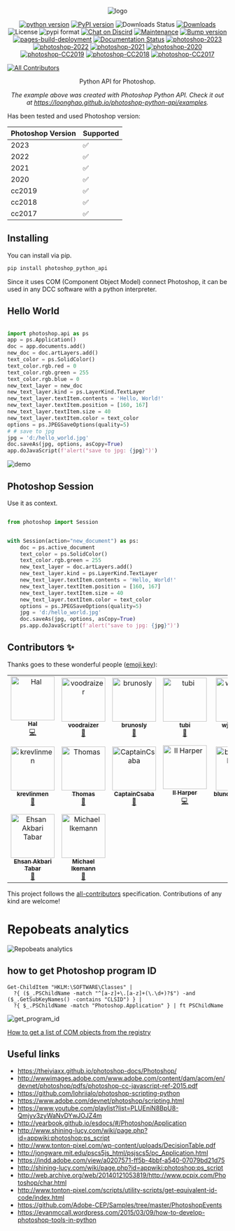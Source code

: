 <p align="center">
<img src="https://i.imgur.com/cjp1RH6.png" alt="logo">
</p>

<p align="center">
<a href="https://img.shields.io/pypi/pyversions/photoshop-python-api">
<img src="https://img.shields.io/pypi/pyversions/photoshop-python-api" alt="python version"></a>
<a href="https://badge.fury.io/py/photoshop-python-api">
<img src="https://img.shields.io/pypi/v/photoshop-python-api?color=green" alt="PyPI version"></a>
<img src="https://img.shields.io/pypi/dw/photoshop-python-api" alt="Downloads Status">
<a href="https://pepy.tech/badge/photoshop-python-api">
<img src="https://pepy.tech/badge/photoshop-python-api" alt="Downloads"></a>
<img src="https://img.shields.io/pypi/l/photoshop-python-api" alt="License">
<img src="https://img.shields.io/pypi/format/photoshop-python-api" alt="pypi format">
<a href="https://discord.gg/AnxSa6n">
<img src="https://img.shields.io/discord/724615671400628314" alt="Chat on Discird"></a>
<a href="https://github.com/loonghao/photoshop-python-api/graphs/commit-activity">
<img src="https://img.shields.io/badge/Maintained%3F-yes-green.svg" alt="Maintenance"></a>
<a href="https://github.com/loonghao/photoshop-python-api/actions/workflows/bumpversion.yml">
<img src="https://github.com/loonghao/photoshop-python-api/actions/workflows/bumpversion.yml/badge.svg" alt="Bump version"></a>
<a href="https://github.com/loonghao/photoshop-python-api/actions/workflows/pages/pages-build-deployment">
<img src="https://github.com/loonghao/photoshop-python-api/actions/workflows/pages/pages-build-deployment/badge.svg" alt="pages-build-deployment"></a>
<a href="https://github.com/loonghao/photoshop-python-api/actions/workflows/publish_docs.yml">
<img src="https://github.com/loonghao/photoshop-python-api/actions/workflows/publish_docs.yml/badge.svg" alt="Documentation Status"></a>
<a href="https://img.shields.io/badge/photoshop-2023-green">
<img src="https://img.shields.io/badge/photoshop-2023-green" alt="photoshop-2023"></a>
<a href="https://img.shields.io/badge/photoshop-2022-green">
<img src="https://img.shields.io/badge/photoshop-2022-green" alt="photoshop-2022"></a>
<a href="https://img.shields.io/badge/photoshop-2021-green">
<img src="https://img.shields.io/badge/photoshop-2021-green" alt="photoshop-2021"></a>
<a href="https://img.shields.io/badge/photoshop-2020-green">
<img src="https://img.shields.io/badge/photoshop-2020-green" alt="photoshop-2020"></a>
<a href="https://img.shields.io/badge/photoshop-CC2019-green">
<img src="https://img.shields.io/badge/photoshop-CC2019-green" alt="photoshop-CC2019"></a>
<a href="https://img.shields.io/badge/photoshop-CC2018-green">
<img src="https://img.shields.io/badge/photoshop-CC2018-green" alt="photoshop-CC2018"></a>
<a href="https://img.shields.io/badge/photoshop-CC2017-green">
<img src="https://img.shields.io/badge/photoshop-CC2017-green" alt="photoshop-CC2017"></a>

<!-- ALL-CONTRIBUTORS-BADGE:START - Do not remove or modify this section -->
[![All Contributors](https://img.shields.io/badge/all_contributors-16-orange.svg?style=flat-square)](#contributors-)
<!-- ALL-CONTRIBUTORS-BADGE:END --> 
</p>

<p align="center">Python API for Photoshop.</p>

<p align="center"><em>The example above was created with Photoshop Python API. Check it out at <a href="https://loonghao.github.io/photoshop-python-api/examples">https://loonghao.github.io/photoshop-python-api/examples</a>.</em></p>

Has been tested and used Photoshop version:

| Photoshop Version | Supported          |
| ----------------- | ------------------ |
| 2023              |       ✅           |
| 2022              |       ✅           |
| 2021              |       ✅           |
| 2020              |       ✅           |
| cc2019            |       ✅           |
| cc2018            |       ✅           |
| cc2017            |       ✅           |


Installing
----------
You can install via pip.

```cmd
pip install photoshop_python_api
```


Since it uses COM (Component Object Model) connect Photoshop, it can be used 
in any DCC software with a python interpreter.


Hello World
-----------

```python

import photoshop.api as ps
app = ps.Application()
doc = app.documents.add()
new_doc = doc.artLayers.add()
text_color = ps.SolidColor()
text_color.rgb.red = 0
text_color.rgb.green = 255
text_color.rgb.blue = 0
new_text_layer = new_doc
new_text_layer.kind = ps.LayerKind.TextLayer
new_text_layer.textItem.contents = 'Hello, World!'
new_text_layer.textItem.position = [160, 167]
new_text_layer.textItem.size = 40
new_text_layer.textItem.color = text_color
options = ps.JPEGSaveOptions(quality=5)
# # save to jpg
jpg = 'd:/hello_world.jpg'
doc.saveAs(jpg, options, asCopy=True)
app.doJavaScript(f'alert("save to jpg: {jpg}")')

```
![demo](https://i.imgur.com/25TrzbV.gif)


Photoshop Session
-----------------
Use it as context.

```python

from photoshop import Session


with Session(action="new_document") as ps:
    doc = ps.active_document
    text_color = ps.SolidColor()
    text_color.rgb.green = 255
    new_text_layer = doc.artLayers.add()
    new_text_layer.kind = ps.LayerKind.TextLayer
    new_text_layer.textItem.contents = 'Hello, World!'
    new_text_layer.textItem.position = [160, 167]
    new_text_layer.textItem.size = 40
    new_text_layer.textItem.color = text_color
    options = ps.JPEGSaveOptions(quality=5)
    jpg = 'd:/hello_world.jpg'
    doc.saveAs(jpg, options, asCopy=True)
    ps.app.doJavaScript(f'alert("save to jpg: {jpg}")')


```

## Contributors ✨

Thanks goes to these wonderful people ([emoji key](https://allcontributors.org/docs/en/emoji-key)):

<!-- ALL-CONTRIBUTORS-LIST:START - Do not remove or modify this section -->
<!-- prettier-ignore-start -->
<!-- markdownlint-disable -->
<table>
  <tbody>
    <tr>
      <td align="center"><a href="https://github.com/loonghao"><img src="https://avatars1.githubusercontent.com/u/13111745?v=4?s=100" width="100px;" alt="Hal"/><br /><sub><b>Hal</b></sub></a><br /><a href="https://github.com/loonghao/photoshop-python-api/commits?author=loonghao" title="Code">💻</a></td>
      <td align="center"><a href="https://github.com/voodraizer"><img src="https://avatars0.githubusercontent.com/u/1332729?v=4?s=100" width="100px;" alt="voodraizer"/><br /><sub><b>voodraizer</b></sub></a><br /><a href="https://github.com/loonghao/photoshop-python-api/issues?q=author%3Avoodraizer" title="Bug reports">🐛</a></td>
      <td align="center"><a href="https://github.com/brunosly"><img src="https://avatars2.githubusercontent.com/u/4326547?v=4?s=100" width="100px;" alt="brunosly"/><br /><sub><b>brunosly</b></sub></a><br /><a href="https://github.com/loonghao/photoshop-python-api/issues?q=author%3Abrunosly" title="Bug reports">🐛</a></td>
      <td align="center"><a href="https://github.com/tubi-carrillo"><img src="https://avatars3.githubusercontent.com/u/33004093?v=4?s=100" width="100px;" alt="tubi"/><br /><sub><b>tubi</b></sub></a><br /><a href="https://github.com/loonghao/photoshop-python-api/issues?q=author%3Atubi-carrillo" title="Bug reports">🐛</a></td>
      <td align="center"><a href="https://github.com/wjxiehaixin"><img src="https://avatars0.githubusercontent.com/u/48039822?v=4?s=100" width="100px;" alt="wjxiehaixin"/><br /><sub><b>wjxiehaixin</b></sub></a><br /><a href="https://github.com/loonghao/photoshop-python-api/issues?q=author%3Awjxiehaixin" title="Bug reports">🐛</a></td>
      <td align="center"><a href="http://it.econline.net"><img src="https://avatars0.githubusercontent.com/u/993544?v=4?s=100" width="100px;" alt="罗马钟"/><br /><sub><b>罗马钟</b></sub></a><br /><a href="https://github.com/loonghao/photoshop-python-api/issues?q=author%3Aenzozhong" title="Bug reports">🐛</a></td>
      <td align="center"><a href="https://github.com/ClementHector"><img src="https://avatars.githubusercontent.com/u/7068597?v=4?s=100" width="100px;" alt="clement"/><br /><sub><b>clement</b></sub></a><br /><a href="https://github.com/loonghao/photoshop-python-api/issues?q=author%3AClementHector" title="Bug reports">🐛</a></td>
    </tr>
    <tr>
      <td align="center"><a href="https://github.com/krevlinmen"><img src="https://avatars.githubusercontent.com/u/56278440?v=4?s=100" width="100px;" alt="krevlinmen"/><br /><sub><b>krevlinmen</b></sub></a><br /><a href="https://github.com/loonghao/photoshop-python-api/issues?q=author%3Akrevlinmen" title="Bug reports">🐛</a></td>
      <td align="center"><a href="https://github.com/SThomasN"><img src="https://avatars.githubusercontent.com/u/63218023?v=4?s=100" width="100px;" alt="Thomas"/><br /><sub><b>Thomas</b></sub></a><br /><a href="https://github.com/loonghao/photoshop-python-api/issues?q=author%3ASThomasN" title="Bug reports">🐛</a></td>
      <td align="center"><a href="https://github.com/CaptainCsaba"><img src="https://avatars.githubusercontent.com/u/59013751?v=4?s=100" width="100px;" alt="CaptainCsaba"/><br /><sub><b>CaptainCsaba</b></sub></a><br /><a href="https://github.com/loonghao/photoshop-python-api/issues?q=author%3ACaptainCsaba" title="Bug reports">🐛</a></td>
      <td align="center"><a href="https://ilharper.vbox.moe"><img src="https://avatars.githubusercontent.com/u/20179549?v=4?s=100" width="100px;" alt="Il Harper"/><br /><sub><b>Il Harper</b></sub></a><br /><a href="https://github.com/loonghao/photoshop-python-api/commits?author=Afanyiyu" title="Code">💻</a></td>
      <td align="center"><a href="https://github.com/blunderedbishop"><img src="https://avatars.githubusercontent.com/u/56189376?v=4?s=100" width="100px;" alt="blunderedbishop"/><br /><sub><b>blunderedbishop</b></sub></a><br /><a href="https://github.com/loonghao/photoshop-python-api/issues?q=author%3Ablunderedbishop" title="Bug reports">🐛</a></td>
      <td align="center"><a href="https://github.com/MrTeferi"><img src="https://avatars.githubusercontent.com/u/92750180?v=4?s=100" width="100px;" alt="MrTeferi"/><br /><sub><b>MrTeferi</b></sub></a><br /><a href="https://github.com/loonghao/photoshop-python-api/commits?author=MrTeferi" title="Code">💻</a></td>
      <td align="center"><a href="https://github.com/damienchambe"><img src="https://avatars.githubusercontent.com/u/42462209?v=4?s=100" width="100px;" alt="Damien Chambe"/><br /><sub><b>Damien Chambe</b></sub></a><br /><a href="https://github.com/loonghao/photoshop-python-api/commits?author=damienchambe" title="Code">💻</a></td>
    </tr>
    <tr>
      <td align="center"><a href="https://github.com/be42day"><img src="https://avatars.githubusercontent.com/u/20614168?v=4?s=100" width="100px;" alt="Ehsan Akbari Tabar"/><br /><sub><b>Ehsan Akbari Tabar</b></sub></a><br /><a href="https://github.com/loonghao/photoshop-python-api/issues?q=author%3Abe42day" title="Bug reports">🐛</a></td>
      <td align="center"><a href="http://www.linkedin.com/in/michael-ikemann"><img src="https://avatars.githubusercontent.com/u/33489959?v=4?s=100" width="100px;" alt="Michael Ikemann"/><br /><sub><b>Michael Ikemann</b></sub></a><br /><a href="https://github.com/loonghao/photoshop-python-api/issues?q=author%3AAlyxion" title="Bug reports">🐛</a></td>
    </tr>
  </tbody>
</table>

<!-- markdownlint-restore -->
<!-- prettier-ignore-end -->

<!-- ALL-CONTRIBUTORS-LIST:END -->

This project follows the [all-contributors](https://allcontributors.org) specification.
Contributions of any kind are welcome!

# Repobeats analytics
![Repobeats analytics](https://repobeats.axiom.co/api/embed/0f4ab02065b94983fc95677c6587a61ce5fa8397.svg "Repobeats analytics image")


how to get Photoshop program ID
-------------------------------
```PS>
Get-ChildItem "HKLM:\SOFTWARE\Classes" | 
  ?{ ($_.PSChildName -match "^[a-z]+\.[a-z]+(\.\d+)?$") -and ($_.GetSubKeyNames() -contains "CLSID") } | 
  ?{ $_.PSChildName -match "Photoshop.Application" } | ft PSChildName
```
![get_program_id](https://i.imgur.com/UwPN7qq.png)

[How to get a list of COM objects from the registry](https://rakhesh.com/powershell/how-to-get-a-list-of-com-objects-from-the-registry/)

Useful links
------------
- https://theiviaxx.github.io/photoshop-docs/Photoshop/
- http://wwwimages.adobe.com/www.adobe.com/content/dam/acom/en/devnet/photoshop/pdfs/photoshop-cc-javascript-ref-2015.pdf
- https://github.com/lohriialo/photoshop-scripting-python
- https://www.adobe.com/devnet/photoshop/scripting.html
- https://www.youtube.com/playlist?list=PLUEniN8BpU8-Qmjyv3zyWaNvDYwJOJZ4m
- http://yearbook.github.io/esdocs/#/Photoshop/Application
- http://www.shining-lucy.com/wiki/page.php?id=appwiki:photoshop:ps_script
- http://www.tonton-pixel.com/wp-content/uploads/DecisionTable.pdf
- http://jongware.mit.edu/pscs5js_html/psjscs5/pc_Application.html
- https://indd.adobe.com/view/a0207571-ff5b-4bbf-a540-07079bd21d75
- http://shining-lucy.com/wiki/page.php?id=appwiki:photoshop:ps_script
- http://web.archive.org/web/20140121053819/http://www.pcpix.com/Photoshop/char.html
- http://www.tonton-pixel.com/scripts/utility-scripts/get-equivalent-id-code/index.html
- https://github.com/Adobe-CEP/Samples/tree/master/PhotoshopEvents
- https://evanmccall.wordpress.com/2015/03/09/how-to-develop-photoshop-tools-in-python
